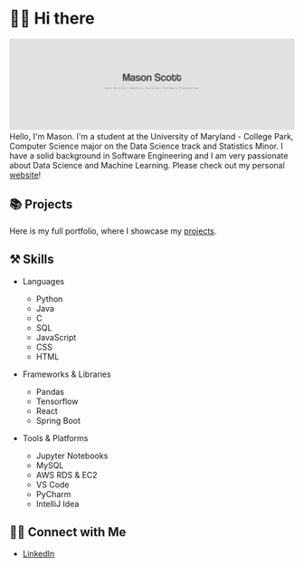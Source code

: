 # 👋🏻 Hi there 
![title image](https://github.com/04mscott/04mscott/blob/main/title.png)
Hello, I'm Mason. I'm a student at the University of Maryland - College Park, Computer Science major on the Data Science track and Statistics Minor. I have a solid background in Software Engineering and I am very passionate about Data Science and Machine Learning. Please check out my personal [website](https://masonscott.net)!

## 📚 Projects
Here is my full portfolio, where I showcase my [projects]().

## ⚒️ Skills
+ Languages
  + Python
  + Java
  + C
  + SQL
  + JavaScript
  + CSS
  + HTML

+ Frameworks & Libraries
  + Pandas
  + Tensorflow
  + React
  + Spring Boot
 
+ Tools & Platforms
  + Jupyter Notebooks
  + MySQL
  + AWS RDS & EC2
  + VS Code
  + PyCharm
  + IntelliJ Idea
 
## 👋🏻 Connect with Me
+ [LinkedIn](https://www.linkedin.com/in/mason-t-scott/)
